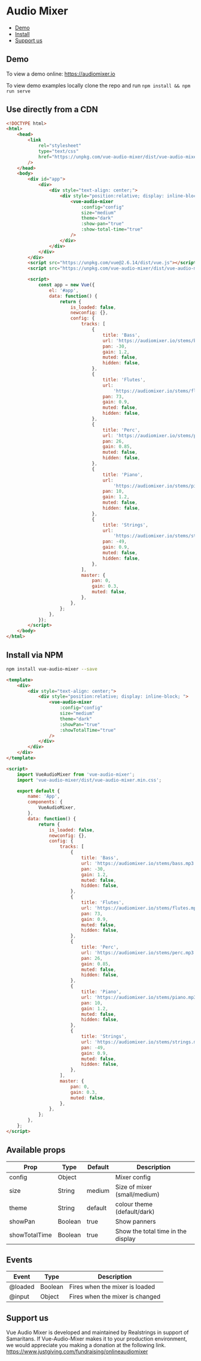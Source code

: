# Audio Mixer

-   [Demo](#demo)
-   [Install](#install-via-npm)
-   [Support us](#support-us)

## Demo

To view a demo online:
https://audiomixer.io

To view demo examples locally clone the repo and run `npm install && npm run serve`

## Use directly from a CDN

```html
<!DOCTYPE html>
<html>
    <head>
        <link
            rel="stylesheet"
            type="text/css"
            href="https://unpkg.com/vue-audio-mixer/dist/vue-audio-mixer.min.css"
        />
    </head>
    <body>
        <div id="app">
            <div>
                <div style="text-align: center;">
                    <div style="position:relative; display: inline-block; ">
                        <vue-audio-mixer
                            :config="config"
                            size="medium"
                            theme="dark"
                            :show-pan="true"
                            :show-total-time="true"
                        />
                    </div>
                </div>
            </div>
        </div>
        <script src="https://unpkg.com/vue@2.6.14/dist/vue.js"></script>
        <script src="https://unpkg.com/vue-audio-mixer/dist/vue-audio-mixer.min.js"></script>

        <script>
            const app = new Vue({
                el: '#app',
                data: function() {
                    return {
                        is_loaded: false,
                        newconfig: {},
                        config: {
                            tracks: [
                                {
                                    title: 'Bass',
                                    url: 'https://audiomixer.io/stems/bass.mp3',
                                    pan: -30,
                                    gain: 1.2,
                                    muted: false,
                                    hidden: false,
                                },
                                {
                                    title: 'Flutes',
                                    url:
                                        'https://audiomixer.io/stems/flutes.mp3',
                                    pan: 73,
                                    gain: 0.9,
                                    muted: false,
                                    hidden: false,
                                },
                                {
                                    title: 'Perc',
                                    url: 'https://audiomixer.io/stems/perc.mp3',
                                    pan: 26,
                                    gain: 0.85,
                                    muted: false,
                                    hidden: false,
                                },
                                {
                                    title: 'Piano',
                                    url:
                                        'https://audiomixer.io/stems/piano.mp3',
                                    pan: 10,
                                    gain: 1.2,
                                    muted: false,
                                    hidden: false,
                                },
                                {
                                    title: 'Strings',
                                    url:
                                        'https://audiomixer.io/stems/strings.mp3',
                                    pan: -49,
                                    gain: 0.9,
                                    muted: false,
                                    hidden: false,
                                },
                            ],
                            master: {
                                pan: 0,
                                gain: 0.3,
                                muted: false,
                            },
                        },
                    };
                },
            });
        </script>
    </body>
</html>
```

## Install via NPM

```bash
npm install vue-audio-mixer --save
```

```html
<template>
    <div>
        <div style="text-align: center;">
            <div style="position:relative; display: inline-block; ">
                <vue-audio-mixer
                    :config="config"
                    size="medium"
                    theme="dark"
                    :showPan="true"
                    :showTotalTime="true"
                />
            </div>
        </div>
    </div>
</template>

<script>
    import VueAudioMixer from 'vue-audio-mixer';
    import 'vue-audio-mixer/dist/vue-audio-mixer.min.css';

    export default {
        name: 'App',
        components: {
            VueAudioMixer,
        },
        data: function() {
            return {
                is_loaded: false,
                newconfig: {},
                config: {
                    tracks: [
                        {
                            title: 'Bass',
                            url: 'https://audiomixer.io/stems/bass.mp3',
                            pan: -30,
                            gain: 1.2,
                            muted: false,
                            hidden: false,
                        },
                        {
                            title: 'Flutes',
                            url: 'https://audiomixer.io/stems/flutes.mp3',
                            pan: 73,
                            gain: 0.9,
                            muted: false,
                            hidden: false,
                        },
                        {
                            title: 'Perc',
                            url: 'https://audiomixer.io/stems/perc.mp3',
                            pan: 26,
                            gain: 0.85,
                            muted: false,
                            hidden: false,
                        },
                        {
                            title: 'Piano',
                            url: 'https://audiomixer.io/stems/piano.mp3',
                            pan: 10,
                            gain: 1.2,
                            muted: false,
                            hidden: false,
                        },
                        {
                            title: 'Strings',
                            url: 'https://audiomixer.io/stems/strings.mp3',
                            pan: -49,
                            gain: 0.9,
                            muted: false,
                            hidden: false,
                        },
                    ],
                    master: {
                        pan: 0,
                        gain: 0.3,
                        muted: false,
                    },
                },
            };
        },
    };
</script>
```

## Available props

| Prop          | Type    | Default | Description                        |
| ------------- | ------- | ------- | ---------------------------------- |
| config        | Object  |         | Mixer config                       |
| size          | String  | medium  | Size of mixer (small/medium)       |
| theme         | String  | default | colour theme (default/dark)        |
| showPan       | Boolean | true    | Show panners                       |
| showTotalTime | Boolean | true    | Show the total time in the display |

## Events

| Event   | Type    | Description                     |
| ------- | ------- | ------------------------------- |
| @loaded | Boolean | Fires when the mixer is loaded  |
| @input  | Object  | Fires when the mixer is changed |

## Support us

Vue Audio Mixer is developed and maintained by Realstrings in support of Samaritans. If Vue-Audio-Mixer makes it to your production environment, we would appreciate you making a donation at the following link. https://www.justgiving.com/fundraising/onlineaudiomixer
